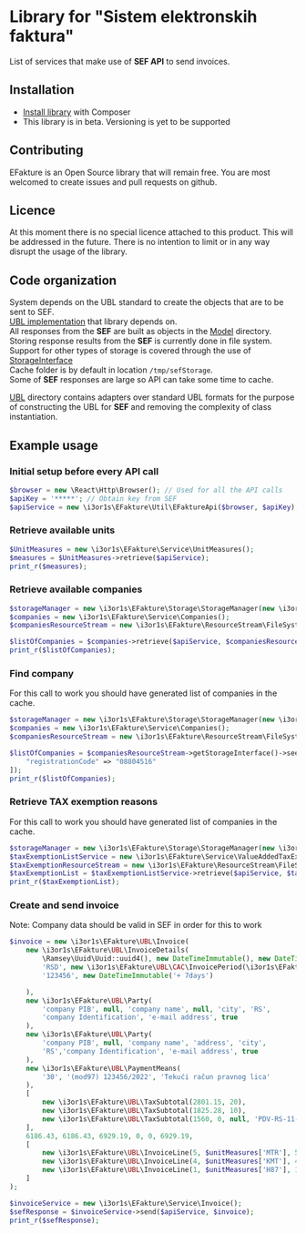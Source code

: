 # Library for "Sistem elektronskih faktura"

List of services that make use of **SEF API** to send invoices.

Installation
------------
* [Install library][1] with Composer
* This library is in beta. Versioning is yet to be supported

Contributing
------------
EFakture is an Open Source library that will remain free.
You are most welcomed to create issues and pull requests on github.

Licence
------------
At this moment there is no special licence attached to this product.
This will be addressed in the future.
There is no intention to limit or in any way disrupt the usage of the library.

Code organization
------------
System depends on the UBL standard to create the objects that are to be sent to SEF.  
[UBL implementation][2] that library depends on.  
All responses from the **SEF** are built as objects in the [Model][3] directory.
Storing response results from the **SEF** is currently done in file system.
Support for other types of storage is covered through the use of [StorageInterface][4]  
Cache folder is by default in location `/tmp/sefStorage`.  
Some of **SEF** responses are large so API can take some time to cache.

[UBL][5] directory contains adapters over standard UBL formats for the purpose of
constructing the UBL for **SEF** and removing the complexity of class instantiation.

Example usage
------------
### Initial setup before every API call
```php
$browser = new \React\Http\Browser(); // Used for all the API calls
$apiKey = '*****'; // Obtain key from SEF
$apiService = new \i3or1s\EFakture\Util\EFaktureApi($browser, $apiKey); // Set of available API calls
```

### Retrieve available units
```php
$UnitMeasures = new \i3or1s\EFakture\Service\UnitMeasures();
$measures = $UnitMeasures->retrieve($apiService);
print_r($measures);
```

### Retrieve available companies
```php
$storageManager = new \i3or1s\EFakture\Storage\StorageManager(new \i3or1s\EFakture\Storage\FileSystemStorage(__DIR__.'/cache'));
$companies = new \i3or1s\EFakture\Service\Companies();
$companiesResourceStream = new \i3or1s\EFakture\ResourceStream\FileSystemResourceStream($storageManager->storage, EFakturaAPIRoutes::GET_ALL_COMPANIES->SEFObject());

$listOfCompanies = $companies->retrieve($apiService, $companiesResourceStream, 0,3);
print_r($listOfCompanies);
```

### Find company
For this call to work you should have generated list of companies in the cache.
```php
$storageManager = new \i3or1s\EFakture\Storage\StorageManager(new \i3or1s\EFakture\Storage\FileSystemStorage(__DIR__.'/cache', true));
$companies = new \i3or1s\EFakture\Service\Companies();
$companiesResourceStream = new \i3or1s\EFakture\ResourceStream\FileSystemResourceStream($storageManager->storage, EFakturaAPIRoutes::GET_ALL_COMPANIES->SEFObject());

$listOfCompanies = $companiesResourceStream->getStorageInterface()->seek(EFakturaAPIRoutes::GET_ALL_COMPANIES->SEFObject(), [
    "registrationCode" => "08804516"
]);
print_r($listOfCompanies);
```

### Retrieve TAX exemption reasons
For this call to work you should have generated list of companies in the cache.
```php
$storageManager = new \i3or1s\EFakture\Storage\StorageManager(new \i3or1s\EFakture\Storage\FileSystemStorage(__DIR__.'/cache'));
$taxExemptionListService = new \i3or1s\EFakture\Service\ValueAddedTaxExemptionReasonList();
$taxExemptionResourceStream = new \i3or1s\EFakture\ResourceStream\FileSystemResourceStream($storageManager->storage, EFakturaAPIRoutes::VALUE_ADDED_TAX_EXEMPTION_LIST->SEFObject());
$taxExemptionList = $taxExemptionListService->retrieve($apiService, $taxExemptionResourceStream, 0,1);
print_r($taxExemptionList);
```

### Create and send invoice
Note: Company data should be valid in SEF in order for this to work
```php
$invoice = new \i3or1s\EFakture\UBL\Invoice(
    new \i3or1s\EFakture\UBL\InvoiceDetails(
        \Ramsey\Uuid\Uuid::uuid4(), new DateTimeImmutable(), new DateTimeImmutable('+ 7days'), new \i3or1s\EFakture\UBL\CBC\InvoiceTypeCode(\i3or1s\EFakture\UBL\CBC\InvoiceTypeCode::COMMERCIAL_INVOICE),
        'RSD', new \i3or1s\EFakture\UBL\CAC\InvoicePeriod(\i3or1s\EFakture\UBL\CAC\InvoicePeriod::DELIVERY_ACTUAL_DATE),
        '123456', new DateTimeImmutable('+ 7days')

    ),
    new \i3or1s\EFakture\UBL\Party(
        'company PIB', null, 'company name', null, 'city', 'RS',
        'company Identification', 'e-mail address', true
    ),
    new \i3or1s\EFakture\UBL\Party(
        'company PIB', null, 'company name', 'address', 'city',
        'RS','company Identification', 'e-mail address', true
    ),
    new \i3or1s\EFakture\UBL\PaymentMeans(
        '30', '(mod97) 123456/2022', 'Tekući račun pravnog lica'
    ),
    [
        new \i3or1s\EFakture\UBL\TaxSubtotal(2801.15, 20),
        new \i3or1s\EFakture\UBL\TaxSubtotal(1825.28, 10),
        new \i3or1s\EFakture\UBL\TaxSubtotal(1560, 0, null, 'PDV-RS-11-1-4'),
    ],
    6186.43, 6186.43, 6929.19, 0, 0, 6929.19,
    [
        new \i3or1s\EFakture\UBL\InvoiceLine(5, $unitMeasures['MTR'], 560.23, 'test item 1', 20, 1),
        new \i3or1s\EFakture\UBL\InvoiceLine(4, $unitMeasures['KMT'], 456.32, 'test item 2', 10, 2),
        new \i3or1s\EFakture\UBL\InvoiceLine(1, $unitMeasures['H87'], 1560, 'test item 3', 0, 3),
    ]
);

$invoiceService = new \i3or1s\EFakture\Service\Invoice();
$sefResponse = $invoiceService->send($apiService, $invoice);
print_r($sefResponse);
```

[1]: https://github.com/i3or1s/EFakture
[2]: https://github.com/i3or1s/UBL
[3]: https://github.com/i3or1s/EFakture/tree/main/src/Model
[4]: https://github.com/i3or1s/EFakture/tree/main/src/Storage/StorageInterface.php
[5]: https://github.com/i3or1s/EFakture/tree/main/src/UBL